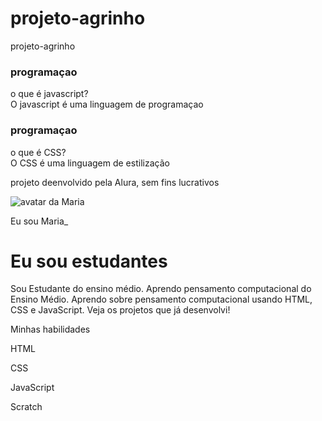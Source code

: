 # projeto-agrinho
projeto-agrinho
<!DOCTYPE html>
<html lang="pt-br">
<head>
    <meta charset="UTF-8">
    <meta name="viewport" content="width=device-width, initial-scale=1.0">
    <link rel="stylesheet" href="assets/style.css">
    <title>Flashcard</title>
</head>
<body>
    <main>
 <section id="conteiner"> 
    <article class=" cartao"> 
    <div class="cartao__conteudo">
        <h3>programaçao</h3>
        <div class="cartao_conteudo_pergunta">
            o que é javascript?
        </div>
        <div class="cartao_conteudo_resposta">
         O javascript é uma linguagem de programaçao
        </div>
    </div>
    </article>
    <article class=" cartao"> 
        <div class="cartao__conteudo">
            <h3>programaçao</h3>
            <div class="cartao_conteudo_pergunta">
                o que é CSS?
            </div>
            <div class="cartao_conteudo_resposta">
             O CSS é uma linguagem de estilização
            </div>
        </div>
        </article>
 </section>
    </main>
    <footer> 
        <p> projeto deenvolvido pela Alura, sem fins lucrativos</p>
    </footer>
</body>
</html>
<!DOCTYPE html>
<html lang="pt-br">
<head>
    <meta charset="UTF-8">
    <meta name="viewport" content="width=device-width, initial-scale=1.0">
    <link rel="stylesheet" href="style.css">
    <title>Meu portfólio</title>
</head>
<body>
    <img src="img/avatar-perfil.png" alt="avatar da Maria" srcset="">
    <p>Eu sou Maria_</p>
    <h1>Eu sou estudantes</h1>
    <p>Sou Estudante do ensino médio. Aprendo pensamento computacional do Ensino Médio. Aprendo sobre pensamento computacional usando HTML, CSS e JavaScript. Veja os projetos que já desenvolvi! </p>
    <p>Minhas habilidades</p>
    <div>
            <p>HTML</p>
            <p>CSS</p>
            <p>JavaScript</p>
            <p>Scratch</p>
    </div>
</body>
</html>

